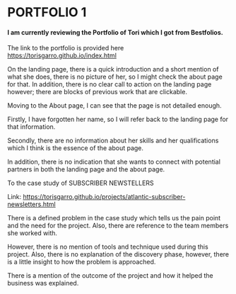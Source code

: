 # PORTFOLIO 1

#### I am currently reviewing the Portfolio of Tori which I got from Bestfolios. 

The link to the portfolio is provided here https://torisgarro.github.io/index.html

On the landing page, there is a quick introduction and a short mention of what she does, there is no picture of her, so I might check the about page for that. In addition, there is no clear call to action on the landing page however; there are blocks of previous work that are clickable. 

Moving to the About page, I can see that the page is not detailed enough.

Firstly, I have forgotten her name, so I will refer back to the landing page for that information.

Secondly, there are no information about her skills and her qualifications which I think is the essence of the about page. 

In addition, there is no indication that she wants to connect with potential partners in both the landing page and the about page.

To the case study of SUBSCRIBER NEWSTELLERS

Link: https://torisgarro.github.io/projects/atlantic-subscriber-newsletters.html

There is a defined problem in the case study which tells us the pain point and the need for the project. Also, there are reference to the team members she worked with.

However, there is no mention of tools and technique used during this project. Also, there is no explanation of the discovery phase, however, there is a little insight to how the problem is approached.

There is a mention of the outcome of the project and how it helped the business was explained.

